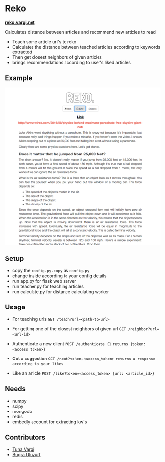 # Reko

[**reko.vargi.net**](http://reko.vargi.net)

Calculates distance between articles and recommend new articles to read

- Teach some article url's to reko
- Calculates the distance between teached articles according to keywords extracted
- Then get closest neighbors of given articles
- brings recommendations according to user's liked articles

## Example
![alt_text](readme.png)


## Setup
    
- copy the `config.py.copy` as `config.py`
- change inside according to your config details
- run app.py for flask web server
- run teacher.py for teaching articles
- run calculate.py for distance calculating worker 

## Usage
 
 
- For teaching urls
 `GET /teach?url=<path-to-url>`
 
- For getting one of the closest neighbors of given url
 `GET /neighbor?url=<url-id>`

- Authenticate a new client
 `POST /authenticate {}`
 `returns {token: <access token>}`

- Get a suggestion
 `GET /next?token=<access_token>`
 `returns a response according to your likes`

- Like an article
 `POST /like?token=<access_token> {url: <article_id>}`


## Needs

- numpy
- scipy
- mongodb
- redis
- embedly account for extracting kw's

## Contributors
- [Tuna Vargi](https://github.com/vargi)
- [Bugra Uluyurt](https://github.com/bugrauluyurt/)
